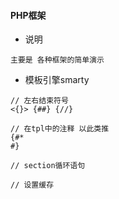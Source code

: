 #### PHP框架

* 说明

```
主要是 各种框架的简单演示
```

* 模板引擎smarty

```
// 左右结束符号
<{}> {##} {//}

// 在tpl中的注释 以此类推
{#*  
#}

// section循环语句

// 设置缓存
```
